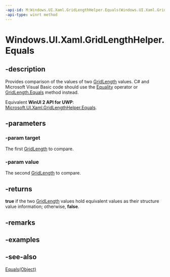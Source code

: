 ```yaml
---
-api-id: M:Windows.UI.Xaml.GridLengthHelper.Equals(Windows.UI.Xaml.GridLength,Windows.UI.Xaml.GridLength)
-api-type: winrt method
---
```


<!-- Method syntax
public bool Equals(Windows.UI.Xaml.GridLength target, Windows.UI.Xaml.GridLength value)
-->

# Windows.UI.Xaml.GridLengthHelper.Equals

## -description
Provides comparison of the values of two [GridLength](gridlength.md) values. C# and Microsoft Visual Basic code should use the [Equality](/dotnet/api/windows.ui.xaml.gridlength.op_equality?view=dotnet-uwp-10.0&preserve-view=true) operator or [GridLength.Equals](/dotnet/api/windows.ui.xaml.gridlength.equals?view=dotnet-uwp-10.0&preserve-view=true) method instead.

Equivalent **WinUI 2 API for UWP**: [Microsoft.UI.Xaml.GridLengthHelper.Equals](/windows/winui/api/microsoft.ui.xaml.gridlengthhelper.equals).

## -parameters
### -param target
The first [GridLength](gridlength.md) to compare.

### -param value
The second [GridLength](gridlength.md) to compare.

## -returns
**true** if the two [GridLength](gridlength.md) values hold equivalent values as their structure value information; otherwise, **false**.

## -remarks

## -examples

## -see-also
[Equals(Object)](/dotnet/api/system.object.equals?view=dotnet-uwp-10.0&preserve-view=true)
